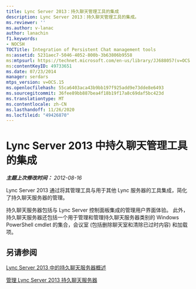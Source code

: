 ```yaml
---
title: Lync Server 2013：持久聊天管理工具的集成
description: Lync Server 2013：持久聊天管理工具的集成。
ms.reviewer: ''
ms.author: v-lanac
author: lanachin
f1.keywords:
- NOCSH
TOCTitle: Integration of Persistent Chat management tools
ms:assetid: 5231aec7-5046-4052-800b-3b63806b9558
ms:mtpsurl: https://technet.microsoft.com/en-us/library/JJ688057(v=OCS.15)
ms:contentKeyID: 49733651
ms.date: 07/23/2014
manager: serdars
mtps_version: v=OCS.15
ms.openlocfilehash: 55ca6403aca43b9bb197f925add9e73dde8e6493
ms.sourcegitcommit: 36fee89bb887bea4f18b19f17a8c69daf5bc423d
ms.translationtype: MT
ms.contentlocale: zh-CN
ms.lasthandoff: 11/26/2020
ms.locfileid: "49426870"
---
```

# <a name="integration-of-persistent-chat-management-tools-in-lync-server-2013"></a>Lync Server 2013 中持久聊天管理工具的集成

<div data-xmlns="http://www.w3.org/1999/xhtml">

<div class="topic" data-xmlns="http://www.w3.org/1999/xhtml" data-msxsl="urn:schemas-microsoft-com:xslt" data-cs="https://msdn.microsoft.com/">

<div data-asp="https://msdn2.microsoft.com/asp">



</div>

<div id="mainSection">

<div id="mainBody">

<span> </span>

_**主题上次修改时间：** 2012-08-16_

Lync Server 2013 通过将其管理工具与用于其他 Lync 服务器的工具集成，简化了持久聊天服务器的管理。

持久聊天服务器包括与 Lync Server 控制面板集成的管理用户界面体验。 此外，持久聊天服务器还包括一个用于管理和管理持久聊天服务器类别的 Windows PowerShell cmdlet 的集合，会议室 (包括删除聊天室和清除已过时内容) 和加载项。

<div>

## <a name="see-also"></a>另请参阅


[Lync Server 2013 中的持久聊天服务器概述](lync-server-2013-overview-of-persistent-chat-server.md)  


[管理 Lync Server 2013 持久聊天服务器](managing-lync-server-2013-persistent-chat-server.md)  
  

</div>

</div>

<span> </span>

</div>

</div>

</div>


